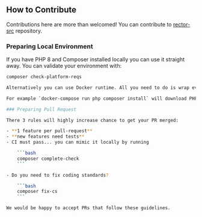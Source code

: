 ## How to Contribute

Contributions here are more than welcomed! You can contribute to [rector-src](https://github.com/rectorphp/rector-src) repository.

### Preparing Local Environment

If you have PHP 8 and Composer installed locally you can use it straight away. You can validate your environment with:

```bash
composer check-platform-reqs

Alternatively you can use Docker runtime. All you need to do is wrap every command with `docker-compose run php`, so commands will be executed inside Docker container.

For example `docker-compose run php composer install` will download PHP dependencies, so you can start using all scripts and work with the code.

### Preparing Pull Request

There 3 rules will highly increase chance to get your PR merged:

- **1 feature per pull-request**
- **new features need tests**
- CI must pass... you can mimic it locally by running

    ```bash
    composer complete-check
    ```

- Do you need to fix coding standards?

    ```bash
    composer fix-cs
    ```

We would be happy to accept PRs that follow these guidelines.